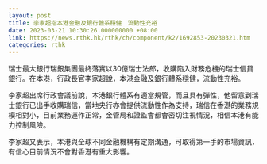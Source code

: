 ```yaml
---
layout: post
title: 李家超指本港金融及銀行體系穩健　流動性充裕
date: 2023-03-21 10:30:26.000000000 +08:00
link: https://news.rthk.hk/rthk/ch/component/k2/1692853-20230321.htm
categories: rthk
---
```


瑞士最大銀行瑞銀集團最終落實以30億瑞士法郎，收購陷入財務危機的瑞士信貸銀行。在本港，行政長官李家超說，本港金融及銀行體系穩健，流動性充裕。

李家超出席行政會議前說，本港銀行體系有適當規管，而且具有彈性，他留意到瑞士銀行已出手收購瑞信，當地央行亦會提供流動性作為支持，瑞信在香港的業務規模相對小，目前業務運作正常，金管局和證監會都會密切注視情況，相信本港有能力控制風險。

李家超又表示，本港與全球不同金融機構有定期溝通，可取得第一手的市場資訊，有信心目前情況不會對香港有重大影響。
